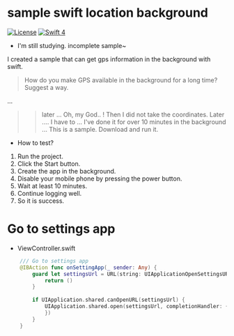 # sample swift location background


[![License](http://img.shields.io/badge/License-MIT-green.svg?style=flat)](https://github.com/ClintJang/sample-swift-location-background/blob/master/LICENSE) [![Swift 4](https://img.shields.io/badge/swift-4.0-orange.svg?style=flat)](https://swift.org) 

- I'm still studying. incomplete sample~

I created a sample that can get gps information in the background with swift.

> How do you make GPS available in the background for a long time? Suggest a way.

...

>>later ...
Oh, my God.. ! Then I did not take the coordinates.
Later .... I have to ...
I've done it for over 10 minutes in the background ...
This is a sample.
Download and run it.

- How to test?
1. Run the project.
2. Click the Start button.
3. Create the app in the background.
4. Disable your mobile phone by pressing the power button.
5. Wait at least 10 minutes.
6. Continue logging well.
7. So it is success.


# Go to settings app
- ViewController.swift
```swift 
    /// Go to settings app
    @IBAction func onSettingApp(_ sender: Any) {
        guard let settingsUrl = URL(string: UIApplicationOpenSettingsURLString) else {
            return ()
        }
        
        if UIApplication.shared.canOpenURL(settingsUrl) {
            UIApplication.shared.open(settingsUrl, completionHandler: { (_) in
            })
        }
    }
```
